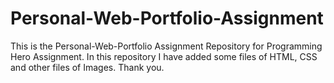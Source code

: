 # Personal-Web-Portfolio-Assignment
This is the Personal-Web-Portfolio Assignment Repository for Programming Hero Assignment. In this repository I have added some files of HTML, CSS and other files of Images. Thank you.

